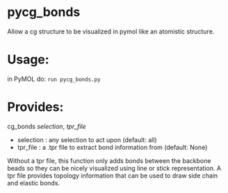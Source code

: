 # pycg_bonds
Allow a cg structure to be visualized in pymol like an atomistic structure.

# Usage: 
in PyMOL do: `run pycg_bonds.py`

# Provides:
cg_bonds *selection*, *tpr_file*

- selection   : any selection to act upon (default: all)
- tpr_file : a .tpr file to extract bond information from (default: None)

Without a tpr file, this function only adds bonds between the backbone beads so they can be
nicely visualized using line or stick representation.
A tpr file provides topology information that can be used to draw side chain and elastic bonds. 
